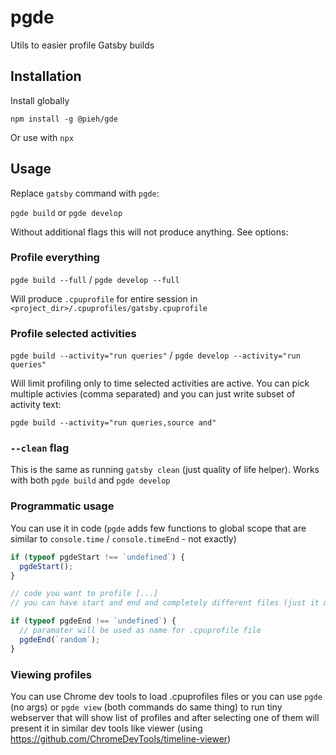 # pgde

Utils to easier profile Gatsby builds

## Installation

Install globally

```
npm install -g @pieh/gde
```

Or use with `npx`

## Usage

Replace `gatsby` command with `pgde`:

`pgde build` or `pgde develop`

Without additional flags this will not produce anything. See options:

### Profile everything

`pgde build --full` / `pgde develop --full`

Will produce `.cpuprofile` for entire session in `<project_dir>/.cpuprofiles/gatsby.cpuprofile`

### Profile selected activities

`pgde build --activity="run queries"` / `pgde develop --activity="run queries"`

Will limit profiling only to time selected activities are active. You can pick multiple activies (comma separated) and you can just write subset of activity text:

```
pgde build --activity="run queries,source and"
```

### `--clean` flag

This is the same as running `gatsby clean` (just quality of life helper). Works with both `pgde build` and `pgde develop`

### Programmatic usage

You can use it in code (`pgde` adds few functions to global scope that are similar to `console.time` / `console.timeEnd` - not exactly)

```js
if (typeof pgdeStart !== `undefined`) {
  pgdeStart();
}

// code you want to profile [...]
// you can have start and end and completely different files (just it might break if you try end without starting profiling)

if (typeof pgdeEnd !== `undefined`) {
  // paramater will be used as name for .cpuprofile file
  pgdeEnd(`random`);
}
```

### Viewing profiles

You can use Chrome dev tools to load .cpuprofiles files or you can use `pgde` (no args) or `pgde view` (both commands do same thing) to run tiny webserver that will show list of profiles and after selecting one of them will present it in similar dev tools like viewer (using https://github.com/ChromeDevTools/timeline-viewer)

